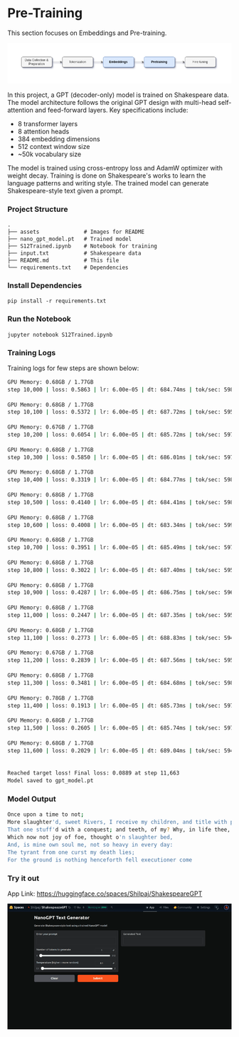 # Pre-Training

This section focuses on Embeddings and Pre-training.

![LLM Training Steps](./assets/LLMfromScratch2.png)

In this project, a GPT (decoder-only) model is trained on Shakespeare data. The model architecture follows the original GPT design with multi-head self-attention and feed-forward layers. Key specifications include:

- 8 transformer layers
- 8 attention heads 
- 384 embedding dimensions
- 512 context window size
- ~50k vocabulary size

The model is trained using cross-entropy loss and AdamW optimizer with weight decay. Training is done on Shakespeare's works to learn the language patterns and writing style. The trained model can generate Shakespeare-style text given a prompt.



### Project Structure

```
.
├── assets              # Images for README
├── nano_gpt_model.pt   # Trained model
├── S12Trained.ipynb    # Notebook for training
├── input.txt           # Shakespeare data
├── README.md           # This file
└── requirements.txt    # Dependencies
```

### Install Dependencies

```
pip install -r requirements.txt
```

### Run the Notebook

```
jupyter notebook S12Trained.ipynb
```

### Training Logs

Training logs for few steps are shown below:

```bash
GPU Memory: 0.68GB / 1.77GB
step 10,000 | loss: 0.5863 | lr: 6.00e-05 | dt: 684.74ms | tok/sec: 5981.86 | norm: 3.94
    
GPU Memory: 0.68GB / 1.77GB
step 10,100 | loss: 0.5372 | lr: 6.00e-05 | dt: 687.72ms | tok/sec: 5955.88 | norm: 3.74
    
GPU Memory: 0.67GB / 1.77GB
step 10,200 | loss: 0.6054 | lr: 6.00e-05 | dt: 685.72ms | tok/sec: 5973.31 | norm: 5.71
    
GPU Memory: 0.68GB / 1.77GB
step 10,300 | loss: 0.5850 | lr: 6.00e-05 | dt: 686.01ms | tok/sec: 5970.77 | norm: 4.36
    
GPU Memory: 0.68GB / 1.77GB
step 10,400 | loss: 0.3319 | lr: 6.00e-05 | dt: 684.77ms | tok/sec: 5981.53 | norm: 4.68
    
GPU Memory: 0.68GB / 1.77GB
step 10,500 | loss: 0.4140 | lr: 6.00e-05 | dt: 684.41ms | tok/sec: 5984.70 | norm: 3.21
    
GPU Memory: 0.68GB / 1.77GB
step 10,600 | loss: 0.4008 | lr: 6.00e-05 | dt: 683.34ms | tok/sec: 5994.10 | norm: 3.58
    
GPU Memory: 0.68GB / 1.77GB
step 10,700 | loss: 0.3951 | lr: 6.00e-05 | dt: 685.49ms | tok/sec: 5975.26 | norm: 3.81
    
GPU Memory: 0.68GB / 1.77GB
step 10,800 | loss: 0.3022 | lr: 6.00e-05 | dt: 687.40ms | tok/sec: 5958.64 | norm: 3.06
    
GPU Memory: 0.68GB / 1.77GB
step 10,900 | loss: 0.4287 | lr: 6.00e-05 | dt: 686.75ms | tok/sec: 5964.31 | norm: 3.60
    
GPU Memory: 0.68GB / 1.77GB
step 11,000 | loss: 0.2447 | lr: 6.00e-05 | dt: 687.35ms | tok/sec: 5959.12 | norm: 3.35
    
GPU Memory: 0.68GB / 1.77GB
step 11,100 | loss: 0.2773 | lr: 6.00e-05 | dt: 688.83ms | tok/sec: 5946.35 | norm: 2.71
    
GPU Memory: 0.67GB / 1.77GB
step 11,200 | loss: 0.2839 | lr: 6.00e-05 | dt: 687.56ms | tok/sec: 5957.31 | norm: 3.90
    
GPU Memory: 0.68GB / 1.77GB
step 11,300 | loss: 0.3481 | lr: 6.00e-05 | dt: 684.68ms | tok/sec: 5982.32 | norm: 3.68
    
GPU Memory: 0.78GB / 1.77GB
step 11,400 | loss: 0.1913 | lr: 6.00e-05 | dt: 685.73ms | tok/sec: 5973.18 | norm: 2.93
    
GPU Memory: 0.68GB / 1.77GB
step 11,500 | loss: 0.2605 | lr: 6.00e-05 | dt: 685.74ms | tok/sec: 5973.11 | norm: 2.96
    
GPU Memory: 0.68GB / 1.77GB
step 11,600 | loss: 0.2029 | lr: 6.00e-05 | dt: 689.04ms | tok/sec: 5944.49 | norm: 2.84
    

Reached target loss! Final loss: 0.0889 at step 11,663
Model saved to gpt_model.pt
```

### Model Output

```bash
Once upon a time to not;
More slaughter'd, sweet Rivers, I receive my children, and title with pardon hither
That one stuff'd with a conquest; and teeth, of my? Why, in life thee,
Which now not joy of foe, thought o'n slaughter bed,
And, is mine own soul me, not so heavy in every day:
The tyrant from one curst my death lies;
For the ground is nothing henceforth fell executioner come
```

### Try it out

App Link: https://huggingface.co/spaces/Shilpaj/ShakespeareGPT

![App](./assets/app.gif)